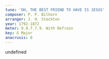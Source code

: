 ```yaml
---
tune: 'OH, THE BEST FRIEND TO HAVE IS JESUS'
composer: P. P. Bilhorn
arranger: J. H. Stockton
year: 1792-1872
meter: 9.9.7.7.9. With Refrain
key: G Major
anacrusis: 0
---
```

undefined